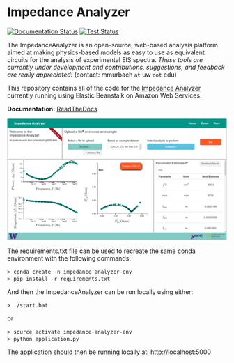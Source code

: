 # Impedance Analyzer
[![Documentation Status](https://readthedocs.org/projects/impedanceanalyzer/badge/?version=latest)](http://impedanceanalyzer.readthedocs.io/en/latest/?badge=latest)
[![Test Status](https://api.travis-ci.org/mdmurbach/ImpedanceAnalyzer.svg?branch=master)](https://travis-ci.org/mdmurbach/ImpedanceAnalyzer)

The ImpedanceAnalyzer is an open-source, web-based analysis platform aimed at making physics-based models as easy to use as equivalent circuits for the analysis of experimental EIS spectra. *These tools are currently under development and contributions, suggestions, and feedback are really appreciated!* (contact: mmurbach `at` uw `dot` edu)

This repository contains all of the code for the [Impedance Analyzer](http://theimpedanceanalyzer.com) currently running using Elastic Beanstalk on Amazon Web Services.

**Documentation:** [ReadTheDocs](http://impedanceanalyzer.readthedocs.io/en/latest/)

<img src="application/static/images/screenshot.PNG">

The requirements.txt file can be used to recreate the same conda environment with the following commands:

    > conda create -n impedance-analyzer-env
    > pip install -r requirements.txt

And then the ImpedanceAnalyzer can be run locally using either:

    > ./start.bat

or

    > source activate impedance-analyzer-env
    > python application.py

The application should then be running locally at: http://localhost:5000
